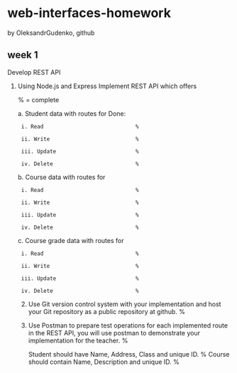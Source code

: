 # web-interfaces-homework
by OleksandrGudenko, github
## week 1

Develop REST API
1. Using Node.js and Express Implement REST API which offers

    % = complete


    a. Student data with routes for        Done:

        i. Read                             %

        ii. Write                           %

        iii. Update                         %

        iv. Delete                          %

    b. Course data with routes for

        i. Read                             %

        ii. Write                           %

        iii. Update                         %

        iv. Delete                          %

    c. Course grade data with routes for

        i. Read                             %

        ii. Write                           %

        iii. Update                         %

        iv. Delete                          %

    2. Use Git version control system with your implementation and host your Git repository as a public repository at github.        %  

    3. Use Postman to prepare test operations for each implemented route in the REST API, you will use postman to demonstrate your implementation for the teacher.         %

        Student should have Name, Address, Class and unique ID.             %
        Course should contain Name, Description and unique ID.              %
